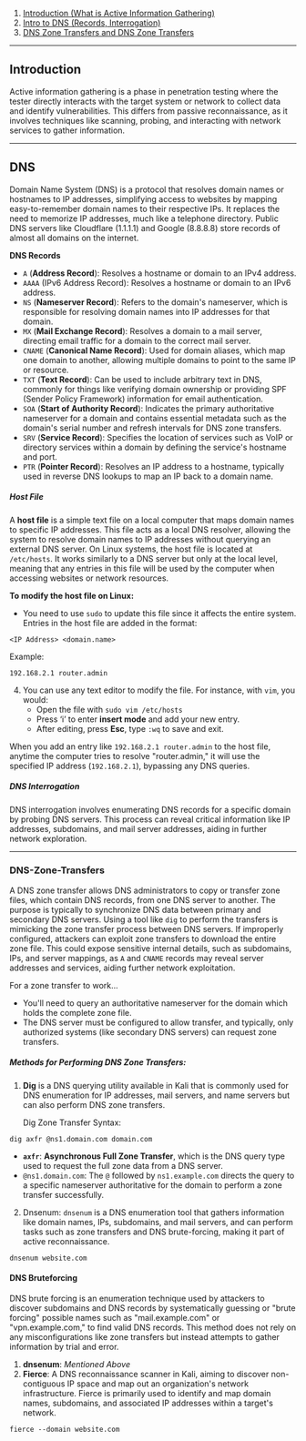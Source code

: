 
1. [Introduction (What is Active Information Gathering)](c.%20Active%20Information%20Gathering.md#introduction)
2. [Intro to DNS (Records, Interrogation)](c.%20Active%20Information%20Gathering.md#dns)
3. [DNS Zone Transfers and DNS Zone Transfers ](c.%20Active%20Information%20Gathering.md#dns-zone-transfers)

---
## Introduction

Active information gathering is a phase in penetration testing where the tester directly interacts with the target system or network to collect data and identify vulnerabilities. This differs from passive reconnaissance, as it involves techniques like scanning, probing, and interacting with network services to gather information.

---
## DNS

Domain Name System (DNS)  is a protocol that resolves domain names or hostnames to IP addresses, simplifying access to websites by mapping easy-to-remember domain names to their respective IPs. It replaces the need to memorize IP addresses, much like a telephone directory. Public DNS servers like Cloudflare (1.1.1.1) and Google (8.8.8.8) store records of almost all domains on the internet.

**DNS Records**
- `A` (**Address Record**): Resolves a hostname or domain to an IPv4 address.
- `AAAA` (IPv6 Address Record): Resolves a hostname or domain to an IPv6 address.
- `NS` (**Nameserver Record**): Refers to the domain's nameserver, which is responsible for resolving domain names into IP addresses for that domain.
- `MX` (**Mail Exchange Record**): Resolves a domain to a mail server, directing email traffic for a domain to the correct mail server.
- `CNAME` (**Canonical Name Record**): Used for domain aliases, which map one domain to another, allowing multiple domains to point to the same IP or resource.
- `TXT` (**Text Record**): Can be used to include arbitrary text in DNS, commonly for things like verifying domain ownership or providing SPF (Sender Policy Framework) information for email authentication.
- `SOA` (**Start of Authority Record**): Indicates the primary authoritative nameserver for a domain and contains essential metadata such as the domain's serial number and refresh intervals for DNS zone transfers.
- `SRV` (**Service Record**): Specifies the location of services such as VoIP or directory services within a domain by defining the service's hostname and port.
- `PTR` (**Pointer Record**): Resolves an IP address to a hostname, typically used in reverse DNS lookups to map an IP back to a domain name.

##### Host File

A **host file** is a simple text file on a local computer that maps domain names to specific IP addresses. This file acts as a local DNS resolver, allowing the system to resolve domain names to IP addresses without querying an external DNS server. On Linux systems, the host file is located at `/etc/hosts`. It works similarly to a DNS server but only at the local level, meaning that any entries in this file will be used by the computer when accessing websites or network resources.

**To modify the host file on Linux:**
- You need to use `sudo` to update this file since it affects the entire system. Entries in the host file are added in the format:
    
```
<IP Address> <domain.name>
```

Example:

```
192.168.2.1 router.admin
```

4. You can use any text editor to modify the file. For instance, with `vim`, you would:
    - Open the file with `sudo vim /etc/hosts`
    - Press ‘i’ to enter **insert mode** and add your new entry.
    - After editing, press **Esc**, type `:wq` to save and exit.

When you add an entry like `192.168.2.1 router.admin` to the host file, anytime the computer tries to resolve "router.admin," it will use the specified IP address (`192.168.2.1`), bypassing any DNS queries.
##### DNS Interrogation

DNS interrogation involves enumerating DNS records for a specific domain by probing DNS servers. This process can reveal critical information like IP addresses, subdomains, and mail server addresses, aiding in further network exploration.

---
### DNS-Zone-Transfers

A DNS zone transfer allows DNS administrators to copy or transfer zone files, which contain DNS records, from one DNS server to another. The purpose is typically to synchronize DNS data between primary and secondary DNS servers. Using a tool like `dig` to perform the transfers is mimicking the zone transfer process between DNS servers.  If improperly configured, attackers can exploit zone transfers to download the entire zone file. This could expose sensitive internal details, such as subdomains, IPs, and server mappings, as `A` and `CNAME` records may reveal server addresses and services, aiding further network exploitation.  

For a zone transfer to work...
- You'll need to query an authoritative nameserver for the domain which holds the complete zone file. 
- The DNS server must be configured to allow transfer, and typically, only authorized systems (like secondary DNS servers) can request zone transfers.
##### Methods for Performing DNS Zone Transfers:

1. **Dig** is a DNS querying utility available in Kali that is commonly used for DNS enumeration for IP addresses, mail servers, and name servers but can also perform DNS zone transfers.

	Dig Zone Transfer Syntax:

```
dig axfr @ns1.domain.com domain.com
```

- **`axfr`**: **Asynchronous Full Zone Transfer**, which is the DNS query type used to request the full zone data from a DNS server. 
- ```@ns1.domain.com```: The `@` followed by `ns1.example.com` directs the query to a specific nameserver authoritative for the domain  to perform a zone transfer successfully.

2. Dnsenum: ```dnsenum``` is a DNS enumeration tool that gathers information like domain names, IPs, subdomains, and mail servers, and can perform tasks such as zone transfers and DNS brute-forcing, making it part of active reconnaissance.

```
dnsenum website.com
```
#### DNS Bruteforcing

DNS brute forcing is an enumeration technique used by attackers to discover subdomains and DNS records by systematically guessing or "brute forcing" possible names such as "mail.example.com" or "vpn.example.com," to find valid DNS records. This method does not rely on any misconfigurations like zone transfers but instead attempts to gather information by trial and error.

1. **dnsenum**: *Mentioned Above*
2. **Fierce**: A DNS reconnaissance scanner in Kali, aiming to discover non-contiguous IP space and map out an organization's network infrastructure. Fierce is primarily used to identify and map domain names, subdomains, and associated IP addresses within a target's network.

```
fierce --domain website.com
```
